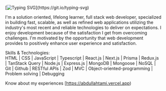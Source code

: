 [![Typing SVG](https://readme-typing-svg.demolab.com?font=Fira+Code&size=35&duration=2000&pause=200&color=41F72C&background=33333300&center=true&vCenter=true&multiline=true&random=false&width=700&height=200&lines=Hi+There%F0%9F%91%8B;I'm+Abdullah+Tami.;I'm+a+Full+Stack+Web+Developer.)](https://git.io/typing-svg)


I'm a solution oriented, lifelong learner, full stack web developer, specialized in building fast, scalable, as well as refined web applications utilizing the industry's most recent and reliable technologies to deliver on expectations. I enjoy development because of the satisfaction I get from overcoming challenges. I'm motivated by the opportunity that web development provides to positively enhance user experience and satisfaction.

Skills & Technologies: </br>
HTML | CSS | JavaScript | Typescript | React.js | Next.js | Prisma | Redux.js | TanStack Query | Node.js | Express.js | MongoDB | Mongoose | NoSQL | Git | Github | RESTful APIs | Zod | MVC | Object-oriented-programming | Problem solving | Debugging

Know about my experiences [https://abdullahtami.vercel.app)

